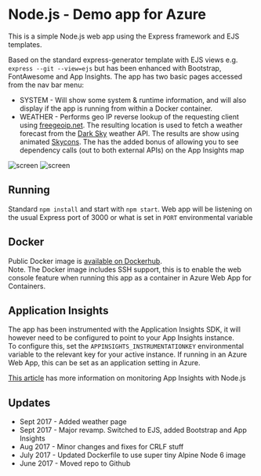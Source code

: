 # Node.js - Demo app for Azure
This is a simple Node.js web app using the Express framework and EJS templates.

Based on the standard express-generator template with EJS views e.g. `express --git --view=ejs` but has been enhanced with Bootstrap, FontAwesome and App Insights.
The app has two basic pages accessed from the nav bar menu:
 - SYSTEM - Will show some system & runtime information, and will also display if the app is running from within a Docker container.  
 - WEATHER - Performs geo IP reverse lookup of the requesting client using [freegeoip.net](http://freegeoip.net). The resulting location is used to fetch a weather forecast from the [Dark Sky](http://darksky.net) weather API. The results are show using animated [Skycons](https://darkskyapp.github.io/skycons/). The has the added bonus of allowing you to see dependency calls (out to both external APIs) on the App Insights map
 
![screen](https://user-images.githubusercontent.com/14982936/30774436-5aeff106-a07a-11e7-8f33-bd603b45fe74.png)
![screen](https://user-images.githubusercontent.com/14982936/30774437-5cda69e2-a07a-11e7-8e94-83ca35843b68.png)


## Running 
Standard `npm install` and start with `npm start`. Web app will be listening on the usual Express port of 3000 or what is set in `PORT` environmental variable


## Docker 
Public Docker image is [available on Dockerhub](https://hub.docker.com/r/bencuk/nodejs-demoapp/).  
Note. The Docker image includes SSH support, this is to enable the web console feature when running this app as a container in Azure Web App for Containers.


## Application Insights 
The app has been instrumented with the Application Insights SDK, it will however need to be configured to point to your App Insights instance.  
To configure this, set the `APPINSIGHTS_INSTRUMENTATIONKEY` environmental variable to the relevant key for your active instance. If running in an Azure Web App, this can be set as an application setting in Azure.

[This article](https://docs.microsoft.com/en-us/azure/application-insights/app-insights-nodejs) has more information on monitoring App Insights with Node.js 


## Updates
* Sept 2017 - Added weather page
* Sept 2017 - Major revamp. Switched to EJS, added Bootstrap and App Insights
* Aug 2017 - Minor changes and fixes for CRLF stuff
* July 2017 - Updated Dockerfile to use super tiny Alpine Node 6 image
* June 2017 - Moved repo to Github


